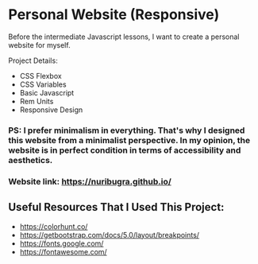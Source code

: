 # Personal Website (Responsive)

Before the intermediate Javascript lessons, I want to create a personal website for myself. 

Project Details:
- CSS Flexbox
- CSS Variables
- Basic Javascript
- Rem Units
- Responsive Design

### PS: I prefer minimalism in everything. That's why I designed this website from a minimalist perspective. In my opinion, the website is in perfect condition in terms of accessibility and aesthetics.

### Website link: https://nuribugra.github.io/

## Useful Resources That I Used This Project:
- https://colorhunt.co/
- https://getbootstrap.com/docs/5.0/layout/breakpoints/
- https://fonts.google.com/
- https://fontawesome.com/

